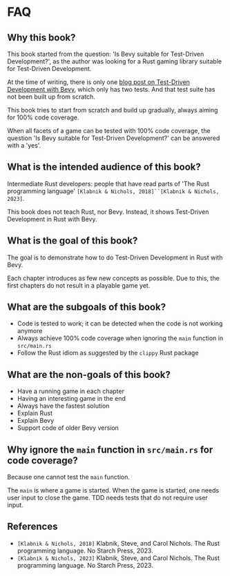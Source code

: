 # FAQ

## Why this book?

This book started from the question: 'Is Bevy suitable for Test-Driven Development?',
as the author was looking for a Rust gaming library
suitable for Test-Driven Development.

At the time of writing, there is only one [blog post on Test-Driven Development with Bevy](https://edgardocarreras.com/blog/tdd-in-rust-game-engine-bevy/),
which only has two tests. And that test suite has not been
built up from scratch.

This book tries to start from scratch and build up gradually,
always aiming for 100% code coverage.

When all facets of a game can be tested with 100% code coverage,
the question 'Is Bevy suitable for Test-Driven Development?'
can be answered with a 'yes'.

## What is the intended audience of this book?

Intermediate Rust developers: people that have read parts of
'The Rust programming language' `[Klabnik & Nichols, 2018]``[Klabnik & Nichols, 2023]`.

This book does not teach Rust, nor Bevy.
Instead, it shows Test-Driven Development in Rust with Bevy.

## What is the goal of this book?

The goal is to demonstrate how to do Test-Driven Development
in Rust with Bevy.

Each chapter introduces as few new concepts as possible.
Due to this, the first chapters do not result in a playable game yet.

## What are the subgoals of this book?

* Code is tested to work; it can be detected when the code is not working anymore
* Always achieve 100% code coverage when ignoring
  the `main` function in `src/main.rs`
* Follow the Rust idiom as suggested by the `clippy` Rust package

## What are the non-goals of this book?

* Have a running game in each chapter
* Having an interesting game in the end
* Always have the fastest solution
* Explain Rust
* Explain Bevy
* Support code of older Bevy version

## Why ignore the `main` function in `src/main.rs` for code coverage?

Because one cannot test the `main` function.

The `main` is where a game is started.
When the game is started, one needs user input to close the game.
TDD needs tests that do not require user input.

## References

* `[Klabnik & Nichols, 2018]` Klabnik, Steve, and Carol Nichols.
  The Rust programming language. No Starch Press, 2023.
* `[Klabnik & Nichols, 2023]` Klabnik, Steve, and Carol Nichols.
  The Rust programming language. No Starch Press, 2023.
